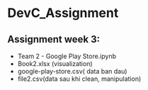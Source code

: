 # DevC_Assignment
## Assignment week 3: 
* Team 2 - Google Play Store.ipynb
* Book2.xlsx (visualization)
* google-play-store.csv( data ban dau)
* file2.csv(data sau khi clean, manipulation)
